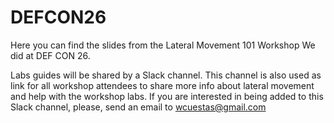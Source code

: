 # DEFCON26

Here you can find the slides from the Lateral Movement 101 Workshop We did at DEF CON 26.

Labs guides will be shared by a Slack channel. This channel is also used as link for all workshop attendees to share more info about lateral movement and help with the workshop labs.
If you are interested in being added to this Slack channel, please, send an email to wcuestas@gmail.com
